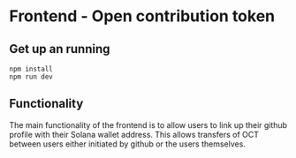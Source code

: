 # Frontend - Open contribution token

## Get up an running

```
npm install
npm run dev
```

## Functionality

The main functionality of the frontend is to allow users to link up their
github profile with their Solana wallet address. This allows transfers of OCT between users either initiated by github or the users themselves.
